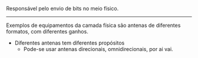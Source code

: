 Responsável pelo envio de bits no meio físico.

---

Exemplos de equipamentos da camada física são antenas de diferentes formatos, com diferentes ganhos.
- Diferentes antenas tem diferentes propósitos
	- Pode-se usar antenas direcionais, omnidirecionais, por ai vai.
